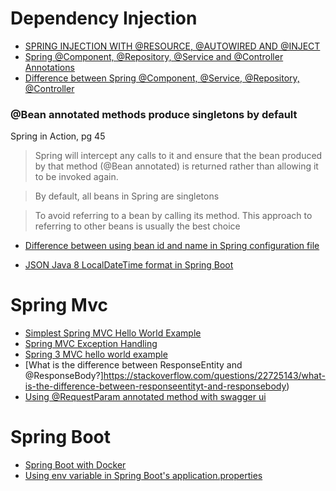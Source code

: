 # Dependency Injection
* [SPRING INJECTION WITH @RESOURCE, @AUTOWIRED AND @INJECT](http://blogs.sourceallies.com/2011/08/spring-injection-with-resource-and-autowired/)
* [Spring @Component, @Repository, @Service and @Controller Annotations](http://howtodoinjava.com/spring/spring-core/how-to-use-spring-component-repository-service-and-controller-annotations/)
* [Difference between Spring @Component, @Service, @Repository, @Controller](http://latest-tutorial.com/2015/01/19/difference-spring-component-service-repository-controller/)

### @Bean annotated methods produce singletons by default
Spring in Action, pg 45
> Spring will intercept any calls to it and ensure that the bean produced by that method (@Bean annotated) is returned
rather than allowing it to be invoked again.

> By default, all beans in Spring are singletons


> To avoid referring to a bean by calling its method.
This approach to referring to other beans is usually the best choice

* [Difference between using bean id and name in Spring configuration file](http://stackoverflow.com/questions/874505/difference-between-using-bean-id-and-name-in-spring-configuration-file)


* [JSON Java 8 LocalDateTime format in Spring Boot](https://stackoverflow.com/questions/29956175/json-java-8-localdatetime-format-in-spring-boot)

# Spring Mvc
* [Simplest Spring MVC Hello World Example](http://crunchify.com/simplest-spring-mvc-hello-world-example-tutorial-spring-model-view-controller-tips/)
* [Spring MVC Exception Handling](http://memorynotfound.com/spring-mvc-exception-handling/)
* [Spring 3 MVC hello world example](http://www.mkyong.com/spring3/spring-3-mvc-hello-world-example/)
* [What is the difference between ResponseEntity<T> and @ResponseBody?]https://stackoverflow.com/questions/22725143/what-is-the-difference-between-responseentityt-and-responsebody)
* [Using @RequestParam annotated method with swagger ui](https://stackoverflow.com/questions/33377388/using-requestparam-annotated-method-with-swagger-ui)

# Spring Boot
* [Spring Boot with Docker](https://spring.io/guides/gs/spring-boot-docker/)
* [Using env variable in Spring Boot's application.properties](http://stackoverflow.com/questions/35531661/using-env-variable-in-spring-boots-application-properties)

